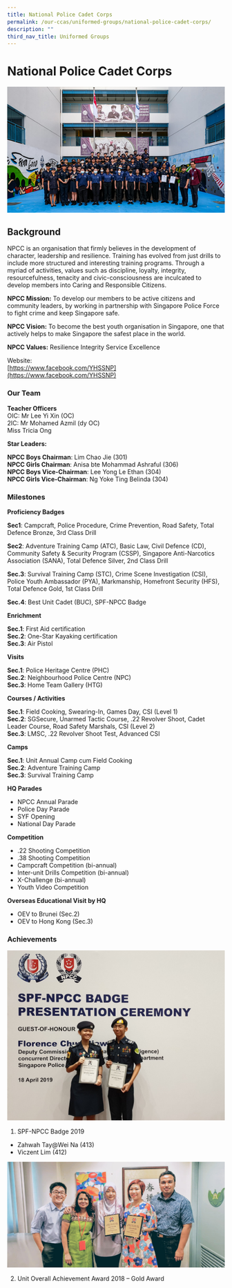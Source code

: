 ```yaml
---
title: National Police Cadet Corps
permalink: /our-ccas/uniformed-groups/national-police-cadet-corps/
description: ""
third_nav_title: Uniformed Groups
---
```

# **National Police Cadet Corps**

![](/images/yhssnpcc1.png)

Background
----------
NPCC is an organisation that firmly believes in the development of character, leadership and resilience. Training has evolved from just drills to include more structured and interesting training programs. Through a myriad of activities, values such as discipline, loyalty, integrity, resourcefulness, tenacity and civic-consciousness are inculcated to develop members into Caring and Responsible Citizens.

**NPCC Mission:**&nbsp;To develop our members to be active citizens and community leaders, by working in partnership with Singapore Police Force to fight crime and keep Singapore safe.

**NPCC Vision:**&nbsp;To become the best youth organisation in Singapore, one that actively helps to make Singapore the safest place in the world.

**NPCC Values:**&nbsp;Resilience Integrity Service Excellence

Website:  
[https://www.facebook.com/YHSSNP](https://www.facebook.com/YHSSNP)

### Our Team

**Teacher Officers**  
OIC: Mr Lee Yi Xin (OC)
<br>2IC:  Mr Mohamed Azmil (dy OC)<br>         Miss Tricia Ong

**Star Leaders:**

**NPCC Boys Chairman**: Lim Chao Jie (301)    
**NPCC Girls Chairman**: Anisa bte Mohammad Ashraful (306)   
**NPCC Boys Vice-Chairman**: Lee Yong Le Ethan (304)   
**NPCC Girls Vice-Chairman**: Ng Yoke Ting Belinda (304)

  

### Milestones

**Proficiency Badges**  

**Sec1**: Campcraft, Police Procedure, Crime Prevention, Road Safety, Total Defence Bronze, 3rd Class Drill

**Sec2**: Adventure Training Camp (ATC), Basic Law, Civil Defence (CD), Community Safety &amp; Security Program (CSSP), Singapore Anti-Narcotics Association (SANA), Total Defence Silver, 2nd Class Drill

**Sec.3**: Survival Training Camp (STC), Crime Scene Investigation (CSI), Police Youth Ambassador (PYA), Markmanship, Homefront Security (HFS), Total Defence Gold, 1st Class Drill

**Sec.4**: Best Unit Cadet (BUC), SPF-NPCC Badge

  

**Enrichment**

**Sec.1**: First Aid certification    
**Sec.2**: One-Star Kayaking certification   
**Sec.3**: Air Pistol

**Visits**

**Sec.1**: Police Heritage Centre (PHC)   
**Sec.2**: Neighbourhood Police Centre (NPC)   
**Sec.3**: Home Team Gallery (HTG)&nbsp;

  

**Courses / Activities**

**Sec.1**: Field Cooking, Swearing-In, Games Day, CSI (Level 1)   
**Sec.2**: SGSecure, Unarmed Tactic Course, .22 Revolver Shoot, Cadet Leader Course, Road Safety Marshals, CSI (Level 2)     
**Sec.3**: LMSC, .22 Revolver Shoot Test, Advanced CSI

  

**Camps**

**Sec.1**: Unit Annual Camp cum Field Cooking  
**Sec.2**: Adventure Training Camp   
**Sec.3**: Survival Training Camp

  

**HQ Parades**
* NPCC Annual Parade
* Police Day Parade
* SYF Opening
* National Day Parade

  

**Competition**

* .22 Shooting Competition
*  .38 Shooting Competition
* Campcraft Competition (bi-annual)
* Inter-unit Drills Competition (bi-annual)
* X-Challenge (bi-annual)
* Youth Video Competition

**Overseas Educational Visit by HQ**

* OEV to Brunei (Sec.2)
* OEV to Hong Kong (Sec.3)

### Achievements

![](/images/SPF.jpg)

1. SPF-NPCC Badge 2019  

* Zahwah Tay@Wei Na (413)
* Viczent Lim (412)

![](/images/UOPA.jpeg)

2. Unit Overall Achievement Award 2018 – Gold Award